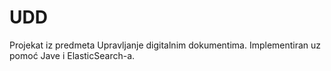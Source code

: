 # UDD
Projekat iz predmeta Upravljanje digitalnim dokumentima. Implementiran uz pomoć Jave i ElasticSearch-a.
